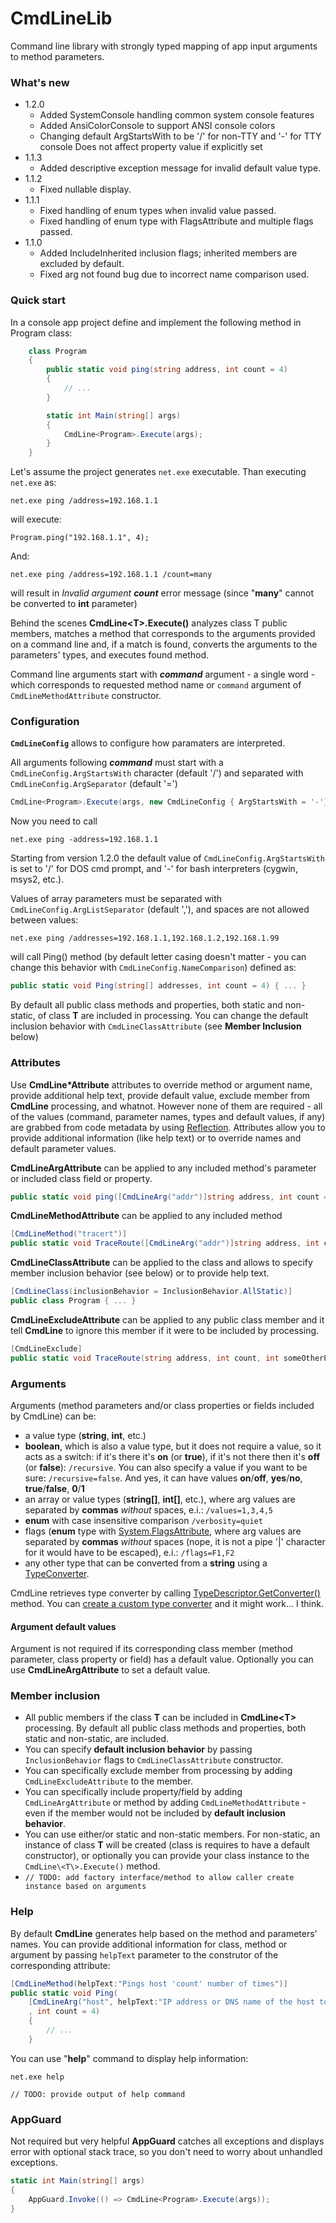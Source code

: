 # CmdLineLib

Command line library with strongly typed mapping of app input arguments to method parameters.

### What's new

- 1.2.0
    - Added SystemConsole handling common system console features
    - Added AnsiColorConsole to support ANSI console colors
    - Changing default ArgStartsWith to be '/' for non-TTY and '-' for TTY console
      Does not affect property value if explicitly set
- 1.1.3
    - Added descriptive exception message for invalid default value type.
- 1.1.2
    - Fixed nullable display.
- 1.1.1
    - Fixed handling of enum types when invalid value passed.
   - Fixed handling of enum type with FlagsAttribute and multiple flags passed.
- 1.1.0
   - Added IncludeInherited inclusion flags; inherited members are excluded by default.
   - Fixed arg not found bug due to incorrect name comparison used.

### Quick start

In a console app project define and implement the following method in Program class:

```csharp
	class Program
	{
		public static void ping(string address, int count = 4)
		{
			// ...
		}

		static int Main(string[] args)
		{
			CmdLine<Program>.Execute(args);
		}
	}
```

Let's assume the project generates `net.exe` executable.  Than executing `net.exe` as:

	net.exe ping /address=192.168.1.1

will execute:

	Program.ping("192.168.1.1", 4);

And:

	net.exe ping /address=192.168.1.1 /count=many

will result in _Invalid argument **count**_ error message (since "**many**" cannot be converted to **int** parameter)

Behind the scenes **CmdLine\<T\>.Execute()** analyzes class T public members, matches a method that corresponds to the arguments provided on a command line and, if a match is found, converts the arguments to the parameters' types, and executes found method.

Command line arguments start with _**command**_ argument - a single word - which corresponds to requested method name or `command` argument of `CmdLineMethodAttribute` constructor.

### Configuration

**`CmdLineConfig`** allows to configure how paramaters are interpreted.

All arguments following _**command**_ must start with a `CmdLineConfig.ArgStartsWith` character (default '/') and separated with `CmdLineConfig.ArgSeparator` (default '=')

```csharp
CmdLine<Program>.Execute(args, new CmdLineConfig { ArgStartsWith = '-'});
```
Now you need to call

	net.exe ping -address=192.168.1.1

Starting from version 1.2.0 the default value of `CmdLineConfig.ArgStartsWith` is set to '/' for DOS cmd prompt, and '-' for bash interpreters (cygwin, msys2, etc.).

Values of array parameters must be separated with `CmdLineConfig.ArgListSeparator` (default ','), and spaces are not allowed between values:

	net.exe ping /addresses=192.168.1.1,192.168.1.2,192.168.1.99

will call Ping() method (by default letter casing doesn't matter - you can change this behavior with `CmdLineConfig.NameComparison`) defined as:
```csharp
public static void Ping(string[] addresses, int count = 4) { ... }
```

By default all public class methods and properties, both static and non-static, of class **T** are included in processing.  You can change the default inclusion behavior with `CmdLineClassAttribute` (see **Member Inclusion** below)


### Attributes

Use **CmdLine*Attribute** attributes to override method or argument name, provide additional help text, provide default value, exclude member from **CmdLine** processing, and whatnot.
However none of them are required - all of the values (command, parameter names, types and default values, if any) are grabbed from code metadata by using [Reflection](https://msdn.microsoft.com/en-us/library/f7ykdhsy.aspx).  Attributes allow you to provide additional information (like help text) or to override names and default parameter values.

**CmdLineArgAttribute** can be applied to any included method's parameter or included class field or property.
```csharp
public static void ping([CmdLineArg("addr")]string address, int count = 4) { ... }
```

**CmdLineMethodAttribute** can be applied to any included method
```csharp
[CmdLineMethod("tracert")]
public static void TraceRoute([CmdLineArg("addr")]string address, int count = 4) { ... }
```

**CmdLineClassAttribute** can be applied to the class and allows to specify member inclusion behavior (see below) or to provide help text.
```csharp
[CmdLineClass(inclusionBehavior = InclusionBehavior.AllStatic)]
public class Program { ... }
```

**CmdLineExcludeAttribute** can be applied to any public class member and it tell **CmdLine** to ignore this member if it were to be included by processing.
```csharp
[CmdLineExclude]
public static void TraceRoute(string address, int count, int someOtherParameter) { ... }
```

### Arguments

Arguments (method parameters and/or class properties or fields included by CmdLine) can be:
 - a value type (**string**, **int**, etc.)
 - **boolean**, which is also a value type, but it does not require a value, so it acts as a switch: if it's there it's **on** (or **true**), if it's not there then it's **off** (or **false**): `/recursive`.  You can also specify a value if you want to be sure: `/recursive=false`.  And yes, it can have values **on**/**off**, **yes**/**no**, **true**/**false**, **0**/**1**
 - an array or value types (**string[]**, **int[]**, etc.), where arg values are separated by **commas** *without* spaces, e.i.: ` /values=1,3,4,5 `
 - **enum** with case insensitive comparison `/verbosity=quiet`
 - flags (**enum** type with [System.FlagsAttribute](https://msdn.microsoft.com/en-us/library/system.flagsattribute.aspx), where arg values are separated by **commas** *without* spaces (nope, it is not a pipe '|' character for it would have to be escaped), e.i.: ` /flags=F1,F2 `
 - any other type that can be converted from a **string** using a [TypeConverter](https://msdn.microsoft.com/en-us/library/system.componentmodel.typeconverter.aspx).

CmdLine retrieves type converter by calling [TypeDescriptor.GetConverter()](https://msdn.microsoft.com/en-us/library/system.componentmodel.typedescriptor.getconverter.aspx) method.
You can [create a custom type converter](https://msdn.microsoft.com/en-us/library/ayybcxe5.aspx) and it might work... I think.

#### Argument default values

Argument is not required if its corresponding class member (method parameter, class property or field) has a default value.  Optionally you can use **CmdLineArgAttribute** to set a default value.

### Member inclusion

- All public members if the class **T** can be included in **CmdLine\<T\>** processing.  By default all public class methods and properties, both static and non-static, are included.
- You can specify **default inclusion behavior** by passing `InclusionBehavior` flags to `CmdLineClassAttribute` constructor.
- You can specifically exclude member from processing by adding `CmdLineExcludeAttribute` to the member.
- You can specifically include property/field by adding `CmdLineArgAttribute` or method by adding `CmdLineMethodAttribute` - even if the member would not be included by **default inclusion behavior**.
- You can use either/or static and non-static members.  For non-static, an instance of class **T** will be created (class is requires to have a default constructor), or optionally you can provide your class instance to the `CmdLine\<T\>.Execute()` method.
- `// TODO: add factory interface/method to allow caller create instance based on arguments`

### Help

By default **CmdLine** generates help based on the method and parameters' names.
You can provide additional information for class, method or argument by passing `helpText` parameter to the construtor of the corresponding attribute:
```csharp
[CmdLineMethod(helpText:"Pings host 'count' number of times")]
public static void Ping(
	[CmdLineArg("host", helpText:"IP address or DNS name of the host to ping")]string address
	, int count = 4)
	{
	    // ...
	}
```

You can use "**help**" command to display help information:

	net.exe help

`// TODO: provide output of help command`

### AppGuard

Not required but very helpful **AppGuard** catches all exceptions and displays error with optional stack trace, so you don't need to worry about unhandled exceptions.

```csharp
static int Main(string[] args)
{
	AppGuard.Invoke(() => CmdLine<Program>.Execute(args));
}
```
